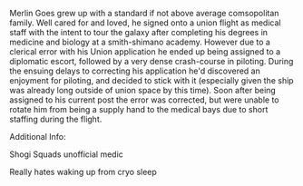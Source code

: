 Merlin Goes grew up with a standard if not above average comsopolitan family. Well cared for and loved, he signed onto a union flight as medical staff with the intent to tour the galaxy after completing his degrees in medicine and biology at a smith-shimano academy. However due to a clerical error with his Union application he ended up being assigned to a diplomatic escort, followed by a very dense crash-course in piloting. During the ensuing delays to correcting his application he'd discovered an enjoyment for piloting, and decided to stick with it (especially given the ship was already long outside of union space by this time). 
Soon after being assigned to his current post the error was corrected, but were unable to rotate him from being a supply hand to the medical bays due to short staffing during the flight.

Additional Info:

Shogi Squads unofficial medic

Really hates waking up from cryo sleep
